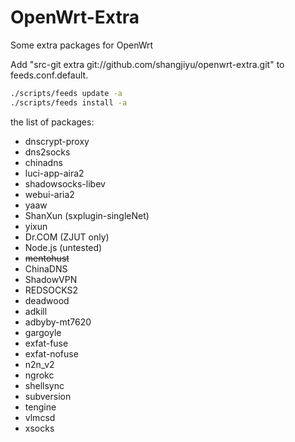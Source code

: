 OpenWrt-Extra
=============

Some extra packages for OpenWrt

Add "src-git extra git://github.com/shangjiyu/openwrt-extra.git" to feeds.conf.default.

```bash
./scripts/feeds update -a
./scripts/feeds install -a
```

the list of packages:
* dnscrypt-proxy
* dns2socks
* chinadns
* luci-app-aira2
* shadowsocks-libev
* webui-aria2
* yaaw
* ShanXun (sxplugin-singleNet)
* yixun
* Dr.COM (ZJUT only)
* Node.js (untested)
* ~~mentohust~~
* ChinaDNS
* ShadowVPN
* REDSOCKS2
* deadwood
* adkill
* adbyby-mt7620
* gargoyle
* exfat-fuse
* exfat-nofuse
* n2n_v2
* ngrokc
* shellsync
* subversion
* tengine
* vlmcsd
* xsocks
